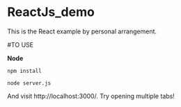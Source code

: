 # ReactJs_demo

This is the React example by personal arrangement.

#TO USE

**Node**

    npm install
    
    node server.js

And visit http://localhost:3000/. Try opening multiple tabs!
